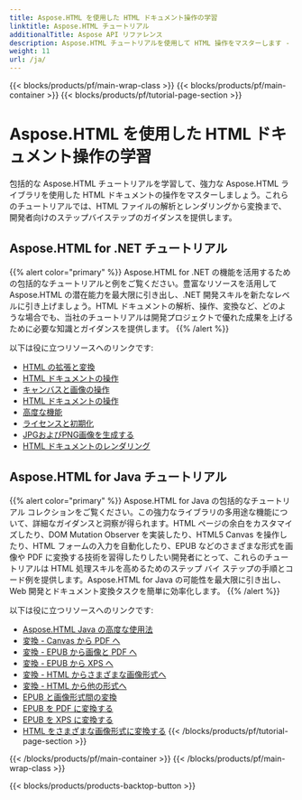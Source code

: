 ```yaml
---
title: Aspose.HTML を使用した HTML ドキュメント操作の学習
linktitle: Aspose.HTML チュートリアル
additionalTitle: Aspose API リファレンス
description: Aspose.HTML チュートリアルを使用して HTML 操作をマスターします - 解析から変換まで、開発者向けのステップバイステップのガイダンス。
weight: 11
url: /ja/
---
```


{{< blocks/products/pf/main-wrap-class >}}
{{< blocks/products/pf/main-container >}}
{{< blocks/products/pf/tutorial-page-section >}}

# Aspose.HTML を使用した HTML ドキュメント操作の学習


包括的な Aspose.HTML チュートリアルを学習して、強力な Aspose.HTML ライブラリを使用した HTML ドキュメントの操作をマスターしましょう。これらのチュートリアルでは、HTML ファイルの解析とレンダリングから変換まで、開発者向けのステップバイステップのガイダンスを提供します。

## Aspose.HTML for .NET チュートリアル
{{% alert color="primary" %}}
Aspose.HTML for .NET の機能を活用するための包括的なチュートリアルと例をご覧ください。豊富なリソースを活用して Aspose.HTML の潜在能力を最大限に引き出し、.NET 開発スキルを新たなレベルに引き上げましょう。HTML ドキュメントの解析、操作、変換など、どのような場合でも、当社のチュートリアルは開発プロジェクトで優れた成果を上げるために必要な知識とガイダンスを提供します。 
{{% /alert %}}

以下は役に立つリソースへのリンクです:
 
- [HTML の拡張と変換](./net/html-extensions-and-conversions/)
- [HTML ドキュメントの操作](./net/html-document-manipulation/)
- [キャンバスと画像の操作](./net/canvas-and-image-manipulation/)
- [HTML ドキュメントの操作](./net/working-with-html-documents/)
- [高度な機能](./net/advanced-features/)
- [ライセンスと初期化](./net/licensing-and-initialization/)
- [JPGおよびPNG画像を生成する](./net/generate-jpg-and-png-images/)
- [HTML ドキュメントのレンダリング](./net/rendering-html-documents/)

## Aspose.HTML for Java チュートリアル
{{% alert color="primary" %}}
Aspose.HTML for Java の包括的なチュートリアル コレクションをご覧ください。この強力なライブラリの多用途な機能について、詳細なガイダンスと洞察が得られます。HTML ページの余白をカスタマイズしたり、DOM Mutation Observer を実装したり、HTML5 Canvas を操作したり、HTML フォームの入力を自動化したり、EPUB などのさまざまな形式を画像や PDF に変換する技術を習得したりしたい開発者にとって、これらのチュートリアルは HTML 処理スキルを高めるためのステップ バイ ステップの手順とコード例を提供します。Aspose.HTML for Java の可能性を最大限に引き出し、Web 開発とドキュメント変換タスクを簡単に効率化します。 
{{% /alert %}}

以下は役に立つリソースへのリンクです:
 
- [Aspose.HTML Java の高度な使用法](./java/advanced-usage/)
- [変換 - Canvas から PDF へ](./java/conversion-canvas-to-pdf/)
- [変換 - EPUB から画像と PDF へ](./java/conversion-epub-to-image-and-pdf/)
- [変換 - EPUB から XPS へ](./java/conversion-epub-to-xps/)
- [変換 - HTML からさまざまな画像形式へ](./java/conversion-html-to-various-image-formats/)
- [変換 - HTML から他の形式へ](./java/conversion-html-to-other-formats/)
- [EPUB と画像形式間の変換](./java/converting-between-epub-and-image-formats/)
- [EPUB を PDF に変換する](./java/converting-epub-to-pdf/)
- [EPUB を XPS に変換する](./java/converting-epub-to-xps/)
- [HTML をさまざまな画像形式に変換する](./java/converting-html-to-various-image-formats/)
{{< /blocks/products/pf/tutorial-page-section >}}

{{< /blocks/products/pf/main-container >}}
{{< /blocks/products/pf/main-wrap-class >}}

{{< blocks/products/products-backtop-button >}}
